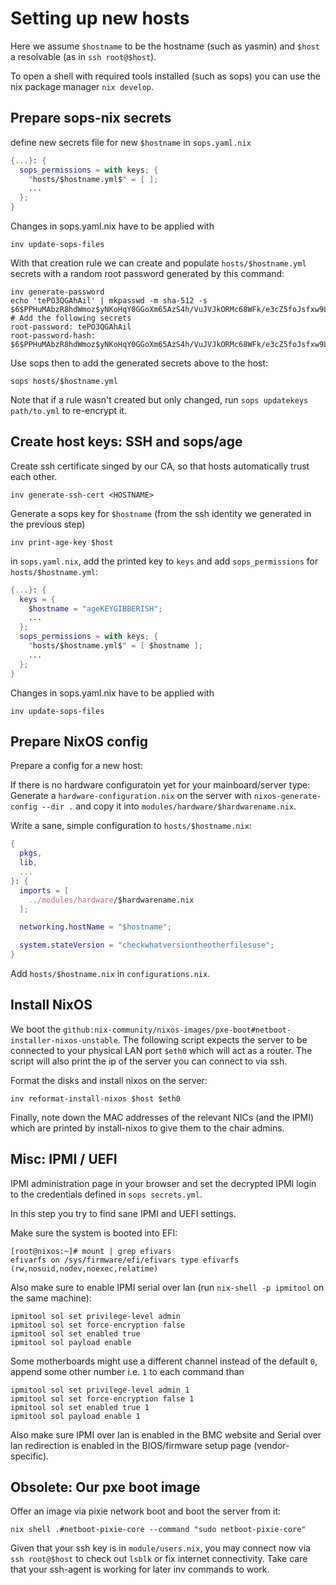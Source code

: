 # Setting up new hosts

Here we assume `$hostname` to be the hostname (such as yasmin) and `$host` a resolvable (as in `ssh root@$host`).

To open a shell with required tools installed (such as sops) you can use the nix package manager `nix develop`.


## Prepare sops-nix secrets

define new secrets file for new `$hostname` in `sops.yaml.nix`

```nix
{...}: {
  sops_permissions = with keys; {
    "hosts/$hostname.yml$" = [ ];
    ...
  };
}
```

Changes in sops.yaml.nix have to be applied with

```
inv update-sops-files
```

With that creation rule we can create and populate `hosts/$hostname.yml` secrets with a random root password generated by this command:

```
inv generate-password
echo 'tePO3QGAhAil' | mkpasswd -m sha-512 -s
$6$PPHuMAbzR8hdWmoz$yNKoHqY0GGoXm65AzS4h/VuJVJkORMc68WFk/e3cZ5foJsfxw9LeFBP5s/L5muRZF4/RVn3xYVYPbBGEYo3Xq0
# Add the following secrets
root-password: tePO3QGAhAil
root-password-hash: $6$PPHuMAbzR8hdWmoz$yNKoHqY0GGoXm65AzS4h/VuJVJkORMc68WFk/e3cZ5foJsfxw9LeFBP5s/L5muRZF4/RVn3xYVYPbBGEYo3Xq0
```

Use sops then to add the generated secrets above to the host:

```
sops hosts/$hostname.yml
```

Note that if a rule wasn't created but only changed, run `sops updatekeys path/to.yml` to re-encrypt it.


## Create host keys: SSH and sops/age

Create ssh certificate singed by our CA, so that hosts automatically trust each other.

```console
inv generate-ssh-cert <HOSTNAME>
```

Generate a sops key for `$hostname` (from the ssh identity we generated in the previous step)

```
inv print-age-key $host
```

in `sops.yaml.nix`, add the printed key to `keys` and add `sops_permissions` for `hosts/$hostname.yml`:

```nix
{...}: {
  keys = {
    $hostname = "ageKEYGIBBERISH";
    ...
  };
  sops_permissions = with keys; {
    "hosts/$hostname.yml$" = [ $hostname ];
    ...
  };
}
```

Changes in sops.yaml.nix have to be applied with

```
inv update-sops-files
```


## Prepare NixOS config

Prepare a config for a new host:

If there is no hardware configuratoin yet for your mainboard/server type: Generate a `hardware-configuration.nix` on the server with `nixos-generate-config --dir .` and copy it into `modules/hardware/$hardwarename.nix`.

Write a sane, simple configuration to `hosts/$hostname.nix`:

```nix
{
  pkgs,
  lib,
  ...
}: {
  imports = [
    ../modules/hardware/$hardwarename.nix
  ];

  networking.hostName = "$hostname";

  system.stateVersion = "checkwhatversiontheotherfilesuse";
}
```

Add `hosts/$hostname.nix` in `configurations.nix`.

## Install NixOS

We boot the `github:nix-community/nixos-images/pxe-boot#netboot-installer-nixos-unstable`.
The following script expects the server to be connected to your physical LAN port `$eth0` which will act as a router. 
The script will also print the ip of the server you can connect to via ssh. 

Format the disks and install nixos on the server:

```
inv reformat-install-nixos $host $eth0
```

Finally, note down the MAC addresses of the relevant NICs (and the IPMI) which are printed by install-nixos to give them to the chair admins. 


## Misc: IPMI / UEFI

IPMI administration page in your browser and set the decrypted IPMI login to the credentials defined in `sops secrets.yml`.

In this step you try to find sane IPMI and UEFI settings.

Make sure the system is booted into EFI:

```
[root@nixos:~]# mount | grep efivars
efivarfs on /sys/firmware/efi/efivars type efivarfs (rw,nosuid,nodev,noexec,relatime)
```

Also make sure to enable IPMI serial over lan (run `nix-shell -p ipmitool` on the same machine):

```console
ipmitool sol set privilege-level admin
ipmitool sol set force-encryption false
ipmitool sol set enabled true
ipmitool sol payload enable
```

Some motherboards might use a different channel instead of the default `0`, append some other number
i.e. `1` to each command than

```
ipmitool sol set privilege-level admin 1
ipmitool sol set force-encryption false 1
ipmitool sol set enabled true 1
ipmitool sol payload enable 1
```

Also make sure IPMI over lan is enabled in the BMC website and Serial over lan
redirection is enabled in the BIOS/firmware setup page (vendor-specific).

## Obsolete: Our pxe boot image


Offer an image via pixie network boot and boot the server from it:

```
nix shell .#netboot-pixie-core --command "sudo netboot-pixie-core"
```

Given that your ssh key is in `module/users.nix`, you may connect now via `ssh root@$host` to check out `lsblk` or fix internet connectivity. 
Take care that your ssh-agent is working for later inv commands to work. 


